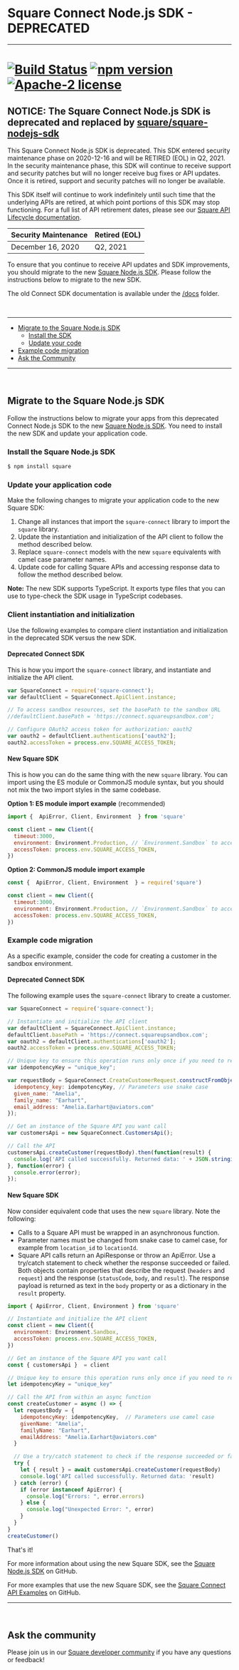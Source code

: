 # Square Connect Node.js SDK - DEPRECATED

---

[![Build Status](https://travis-ci.org/square/connect-nodejs-sdk.svg?branch=master)](https://travis-ci.org/square/connect-nodejs-sdk)
[![npm version](https://badge.fury.io/js/square-connect.svg)](https://badge.fury.io/js/square-connect)
[![Apache-2 license](https://img.shields.io/badge/license-Apache2-brightgreen.svg)](https://www.apache.org/licenses/LICENSE-2.0)
==================

## NOTICE: The Square Connect Node.js SDK is deprecated and replaced by [square/square-nodejs-sdk]
This Square Connect Node.js SDK is deprecated. This SDK entered security maintenance phase on 2020-12-16 and will be RETIRED (EOL) in Q2, 2021. In the security maintenance phase, this SDK will continue to receive support and security patches but will no longer receive bug fixes or API updates. Once it is retired, support and security patches will no longer be available.

This SDK itself will continue to work indefinitely until such time that the underlying APIs are retired, at which point portions of this SDK may stop functioning. For a full list of API retirement dates, please see our [Square API Lifecycle documentation].

| Security Maintenance | Retired (EOL) |
| -------- | -------- |
| December 16, 2020 | Q2, 2021 |

To ensure that you continue to receive API updates and SDK improvements, you should migrate to the new [Square Node.js SDK]. Please follow the instructions below to migrate to the new SDK.

The old Connect SDK documentation is available under the [/docs] folder.

<br/>

---

* [Migrate to the Square Node.js SDK](#migrate-to-the-square-nodejs-sdk)
  * [Install the SDK](#install-the-sdk)
  * [Update your code](#update-your-code)
* [Example code migration](#example-code-migration)
* [Ask the Community](#ask-the-community)

---

<br/>

## Migrate to the Square Node.js SDK

Follow the instructions below to migrate your apps from this deprecated Connect Node.js SDK to the new [Square Node.js SDK]. You need to install the new SDK and update your application code.

### Install the Square Node.js SDK

```sh
$ npm install square
```

### Update your application code
Make the following changes to migrate your application code to the new Square SDK:

1. Change all instances that import the `square-connect` library to import the `square` library.
1. Update the instantiation and initialization of the API client to follow the method described below.
1. Replace `square-connect` models with the new `square` equivalents with camel case parameter names.
1. Update code for calling Square APIs and accessing response data to follow the method described below.

**Note:** The new SDK supports TypeScript. It exports type files that you can use to type-check the SDK usage in TypeScript codebases.

### Client instantiation and initialization
Use the following examples to compare client instantiation and initialization in the deprecated SDK versus the new SDK.

#### Deprecated Connect SDK
This is how you import the `square-connect` library, and instantiate and initialize the API client.
```javascript
var SquareConnect = require('square-connect');
var defaultClient = SquareConnect.ApiClient.instance;

// To access sandbox resources, set the basePath to the sandbox URL
//defaultClient.basePath = 'https://connect.squareupsandbox.com';

// Configure OAuth2 access token for authorization: oauth2
var oauth2 = defaultClient.authentications['oauth2'];
oauth2.accessToken = process.env.SQUARE_ACCESS_TOKEN;
```

#### New Square SDK
This is how you can do the same thing with the new `square` library. You can import using the ES module or CommonJS module syntax, but you should not mix the two import styles in the same codebase.

**Option 1: ES module import example** (recommended)
```javascript
import {  ApiError, Client, Environment  } from 'square'

const client = new Client({
  timeout:3000,
  environment: Environment.Production, // `Environment.Sandbox` to access sandbox resources
  accessToken: process.env.SQUARE_ACCESS_TOKEN,
})
```
**Option 2: CommonJS module import example**  
```javascript
const {  ApiError, Client, Environment  } = require('square')

const client = new Client({
  timeout:3000,
  environment: Environment.Production, // `Environment.Sandbox` to access sandbox resources
  accessToken: process.env.SQUARE_ACCESS_TOKEN,
})
```

### Example code migration
As a specific example, consider the code for creating a customer in the sandbox environment.

#### Deprecated Connect SDK
The following example uses the `square-connect` library to create a customer.
```javascript
var SquareConnect = require('square-connect');

// Instantiate and initialize the API client
var defaultClient = SquareConnect.ApiClient.instance;
defaultClient.basePath = 'https://connect.squareupsandbox.com';
var oauth2 = defaultClient.authentications['oauth2'];
oauth2.accessToken = process.env.SQUARE_ACCESS_TOKEN;

// Unique key to ensure this operation runs only once if you need to retry
var idempotencyKey = "unique_key";

var requestBody = SquareConnect.CreateCustomerRequest.constructFromObject({
  idempotency_key: idempotencyKey, // Parameters use snake case
  given_name: "Amelia",
  family_name: "Earhart",
  email_address: "Amelia.Earhart@aviators.com"
});

// Get an instance of the Square API you want call
var customersApi = new SquareConnect.CustomersApi();

// Call the API
customersApi.createCustomer(requestBody).then(function(result) {
  console.log('API called successfully. Returned data: ' + JSON.stringify(result, 0, 1));
}, function(error) {
  console.error(error);
});
```

#### New Square SDK
Now consider equivalent code that uses the new `square` library. Note the following:
   * Calls to a Square API must be wrapped in an asynchronous function.
   * Parameter names must be changed from snake case to camel case, for example from `location_id` to `locationId`.
   * Square API calls return an ApiResponse or throw an ApiError. Use a try/catch statement to check whether the response succeeded or failed. Both objects contain properties that describe the request (`headers` and `request`) and the response (`statusCode`, `body`, and `result`). The response payload is returned as text in the `body` property or as a dictionary in the `result` property.

```javascript
import { ApiError, Client, Environment } from 'square'

// Instantiate and initialize the API client
const client = new Client({
  environment: Environment.Sandbox,
  accessToken: process.env.SQUARE_ACCESS_TOKEN,
})

// Get an instance of the Square API you want call
const { customersApi }  = client

// Unique key to ensure this operation runs only once if you need to retry
let idempotencyKey = "unique_key"

// Call the API from within an async function
const createCustomer = async () => {
  let requestBody = {
    idempotencyKey: idempotencyKey,  // Parameters use camel case
    givenName: "Amelia",  
    familyName: "Earhart",
    emailAddress: "Amelia.Earhart@aviators.com"
  }

  // Use a try/catch statement to check if the response succeeded or failed
  try {
    let { result } = await customersApi.createCustomer(requestBody)     
    console.log('API called successfully. Returned data: 'result)
  } catch (error) {
    if (error instanceof ApiError) {
      console.log("Errors: ", error.errors)
    } else {
      console.log("Unexpected Error: ", error)
    }
  }
}
createCustomer()
```

That's it!

For more information about using the new Square SDK, see the [Square Node.js SDK] on GitHub.

For more examples that use the new Square SDK, see the [Square Connect API Examples] on GitHub.

---

<br/>

## Ask the community

Please join us in our [Square developer community] if you have any questions or feedback!

[//]: # "Link anchor definitions"
[square/square-nodejs-sdk]: https://github.com/square/square-nodejs-sdk
[Square Node.js SDK]: https://github.com/square/square-nodejs-sdk
[Square API Lifecycle documentation]: https://developer.squareup.com/docs/build-basics/api-lifecycle#deprecated-apis
[/docs]: https://github.com/square/connect-nodejs-sdk/tree/master/docs/README.md
[Square Connect API Examples]: https://github.com/square/connect-api-examples/tree/master/connect-examples/v2
[Square developer community]: https://squ.re/slack